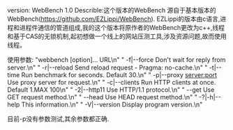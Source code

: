 version: WebBench 1.0
Describle:这个版本的WebBench
源自于基本版本的WebBench(https://github.com/EZLippi/WebBench).
EZLippi的版本由c语言,进程和进程件通信的管道组成,我的这个版本将原作者的WebBench更改为c++,线程和基于CAS的无锁机制,起初想做一个线上的网站压测工具,涉及资源问题,故而使用线程。

使用参数:
"webbench [option]... URL\n"
	"  -f|--force               Don't wait for reply from server.\n"
	"  -r|--reload              Send reload request - Pragma: no-cache.\n"
	"  -t|--time <sec>          Run benchmark for <sec> seconds. Default 30.\n"
	"  -p|--proxy <server:port> Use proxy server for request.\n"
	"  -c|--clients <n>         Run <n> HTTP clients at once. Default 1.MAX 100\n"
	"  -2|--http11              Use HTTP/1.1 protocol.\n"
	"  --get                    Use GET request method.\n"
	"  --head                   Use HEAD request method.\n"
	"  -?|-h|--help             This information.\n"
	"  -V|--version             Display program version.\n"

目前-p没有参数测试,其余参数都正确.


